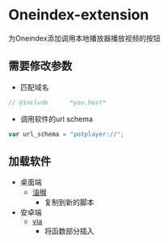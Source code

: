 # Oneindex-extension

为Oneindex添加调用本地播放器播放视频的按钮

## 需要修改参数

- 匹配域名

```js
// @include      *you.host*
```

- 调用软件的url schema

```js
var url_schema = "potplayer://";
```

## 加载软件

- 桌面端
  - [油猴](http://www.tampermonkey.net/)
    - 复制到新的脚本
- 安卓端
  - [via](https://www.coolapk.com/apk/mark.via)
    - 将函数部分插入
